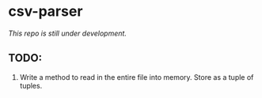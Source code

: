 # csv-parser

*This repo is still under development.*

## TODO:
1. Write a method to read in the entire file into memory. Store as a tuple of tuples. 
